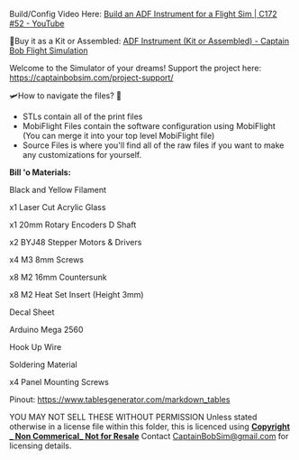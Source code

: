 Build/Config Video Here: [Build an ADF Instrument for a Flight Sim | C172 #52 - YouTube](https://youtu.be/ojH7NXjEXp0)

🛒Buy it as a Kit or Assembled: [ADF Instrument (Kit or Assembled) - Captain Bob Flight Simulation](https://captainbobsim.com/product/adf-instrument/)


Welcome to the Simulator of your dreams!
Support the project here: https://captainbobsim.com/project-support/

🛩How to navigate the files? 🧭

- STLs contain all of the print files
- MobiFlight Files contain the software configuration using MobiFlight (You can merge it into your top level MobiFlight file)
- Source Files is where you'll find all of the raw files if you want to make any customizations for yourself.



__Bill 'o Materials:__

Black and Yellow Filament

x1 Laser Cut Acrylic Glass

x1 20mm Rotary Encoders D Shaft

x2 BYJ48 Stepper Motors & Drivers

x4 M3 8mm Screws

x8 M2 16mm Countersunk

x8 M2 Heat Set Insert (Height 3mm)

Decal Sheet

Arduino Mega 2560

Hook Up Wire

Soldering Material

x4 Panel Mounting Screws



Pinout: 
https://www.tablesgenerator.com/markdown_tables

YOU MAY NOT SELL THESE WITHOUT PERMISSION
Unless stated otherwise in a license file within this folder, this is licenced using
**[Copyright _ Non Commerical_ Not for Resale](https://creativecommons.org/licenses/by-nc/4.0/)**
Contact CaptainBobSim@gmail.com for licensing details.
